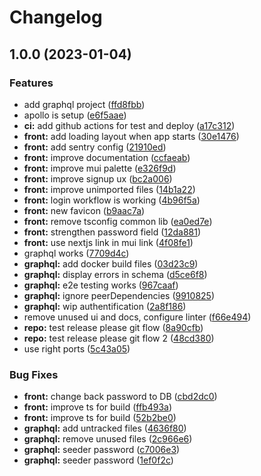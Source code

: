 # Changelog

## 1.0.0 (2023-01-04)


### Features

* add graphql project ([ffd8fbb](https://github.com/derschnee68/web-starter-4/commit/ffd8fbb6c9b4c2d0b875729453e53e153504e143))
* apollo is setup ([e6f5aae](https://github.com/derschnee68/web-starter-4/commit/e6f5aaed76090f9ec90fa5793c676e1977bde10c))
* **ci:** add github actions for test and deploy ([a17c312](https://github.com/derschnee68/web-starter-4/commit/a17c31251edce7d65e723752555c71c6a526a9ae))
* **front:** add loading layout when app starts ([30e1476](https://github.com/derschnee68/web-starter-4/commit/30e1476780898d867f780d224964fa28bab3a9c3))
* **front:** add sentry config ([21910ed](https://github.com/derschnee68/web-starter-4/commit/21910ede22a6ff514af193230c94203835a9d843))
* **front:** improve documentation ([ccfaeab](https://github.com/derschnee68/web-starter-4/commit/ccfaeabe8e6e570810486d49984a994f906370f5))
* **front:** improve mui palette ([e326f9d](https://github.com/derschnee68/web-starter-4/commit/e326f9d5112ed4d244dd534d926109626da9a957))
* **front:** improve signup ux ([bc2a006](https://github.com/derschnee68/web-starter-4/commit/bc2a006115d9124d8aeda180a1f1adc27467a0d5))
* **front:** improve unimported files ([14b1a22](https://github.com/derschnee68/web-starter-4/commit/14b1a221842d81457e5471bfc28582709a1eef8a))
* **front:** login workflow is working ([4b96f5a](https://github.com/derschnee68/web-starter-4/commit/4b96f5aa28c6843ae75b0c0a8690c27393cf5159))
* **front:** new favicon ([b9aac7a](https://github.com/derschnee68/web-starter-4/commit/b9aac7aeff5149990d8e0b7cb4bb1155a509cfc5))
* **front:** remove tsconfig common lib ([ea0ed7e](https://github.com/derschnee68/web-starter-4/commit/ea0ed7e1a9ec210ab0a1256844b2f5ba110a902a))
* **front:** strengthen password field ([12da881](https://github.com/derschnee68/web-starter-4/commit/12da881918865f71aa62cc1cbe9272a9ac3a232a))
* **front:** use nextjs link in mui link ([4f08fe1](https://github.com/derschnee68/web-starter-4/commit/4f08fe16cb92137534bece0f2ad6137505ddeafd))
* graphql works ([7709d4c](https://github.com/derschnee68/web-starter-4/commit/7709d4ce2983c5c84a064088c0cf0d9b577fecf3))
* **graphql:** add docker build files ([03d23c9](https://github.com/derschnee68/web-starter-4/commit/03d23c9df3cf0eb60696aee15b61b8319b232844))
* **graphql:** display errors in schema ([d5ce6f8](https://github.com/derschnee68/web-starter-4/commit/d5ce6f8fe7079ebc902d39e7b43f75622a801a85))
* **graphql:** e2e testing works ([967caaf](https://github.com/derschnee68/web-starter-4/commit/967caaf3eceab406f276b3570eb9c1218437ed65))
* **graphql:** ignore peerDependencies ([9910825](https://github.com/derschnee68/web-starter-4/commit/99108259cddb5cf7e6b736c3503a880afab505c7))
* **graphql:** wip authentification ([2a8f186](https://github.com/derschnee68/web-starter-4/commit/2a8f1867171f70ce316ca7ff7dd41d0c320d8df4))
* remove unused ui and docs, configure linter ([f66e494](https://github.com/derschnee68/web-starter-4/commit/f66e494f294d1558fbf0fc688051d014998d87a1))
* **repo:** test release please git flow ([8a90cfb](https://github.com/derschnee68/web-starter-4/commit/8a90cfb60263a3d152bc0926e238498bf0d72343))
* **repo:** test release please git flow 2 ([48cd380](https://github.com/derschnee68/web-starter-4/commit/48cd3803651b30366f6e97b98f9b7ecd119a722d))
* use right ports ([5c43a05](https://github.com/derschnee68/web-starter-4/commit/5c43a056f230bcbbc8bc78486b4a281a104a499d))


### Bug Fixes

* **front:** change back password to DB ([cbd2dc0](https://github.com/derschnee68/web-starter-4/commit/cbd2dc025259b9bd94dd21ee33ad22b47a27c4c1))
* **front:** improve ts for build ([ffb493a](https://github.com/derschnee68/web-starter-4/commit/ffb493a5f68c139ce10ea19a40555da9746edd7b))
* **front:** improve ts for build ([52b2be0](https://github.com/derschnee68/web-starter-4/commit/52b2be0153d20e68b08e6bad6175b50d4227a92f))
* **graphql:** add untracked files ([4636f80](https://github.com/derschnee68/web-starter-4/commit/4636f80eba27b1bcc3f951fcc40632382f28ca4a))
* **graphql:** remove unused files ([2c966e6](https://github.com/derschnee68/web-starter-4/commit/2c966e6d54092b693601676afdb35b1b9d77a275))
* **graphql:** seeder password ([c7006e3](https://github.com/derschnee68/web-starter-4/commit/c7006e34b4997f715ed3268b7448aa5dddafe0c1))
* **graphql:** seeder password ([1ef0f2c](https://github.com/derschnee68/web-starter-4/commit/1ef0f2c8758fe38fbee7fd79d3f6c9897d91bb83))
